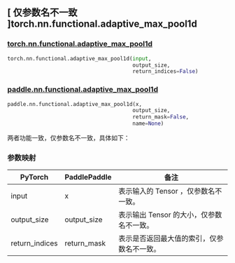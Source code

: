 ## [ 仅参数名不一致 ]torch.nn.functional.adaptive_max_pool1d

### [torch.nn.functional.adaptive_max_pool1d](https://pytorch.org/docs/stable/generated/torch.nn.functional.adaptive_max_pool1d.html?highlight=torch+nn+functional+adaptive_max_pool1d#torch.nn.functional.adaptive_max_pool1d)

```python
torch.nn.functional.adaptive_max_pool1d(input,
                                        output_size,
                                        return_indices=False)
```

### [paddle.nn.functional.adaptive_max_pool1d](https://www.paddlepaddle.org.cn/documentation/docs/zh/develop/api/paddle/nn/functional/adaptive_max_pool1d_cn.html#adaptive-max-pool1d)

```python
paddle.nn.functional.adaptive_max_pool1d(x,
                                        output_size,
                                        return_mask=False,
                                        name=None)
```

两者功能一致，仅参数名不一致，具体如下：

### 参数映射

| PyTorch       | PaddlePaddle | 备注                                                   |
| ------------- | ------------ | ------------------------------------------------------ |
| input           | x           | 表示输入的 Tensor ，仅参数名不一致。               |
| output_size           | output_size           | 表示输出 Tensor 的大小，仅参数名不一致。               |
| return_indices           |  return_mask          | 表示是否返回最大值的索引，仅参数名不一致。               |
